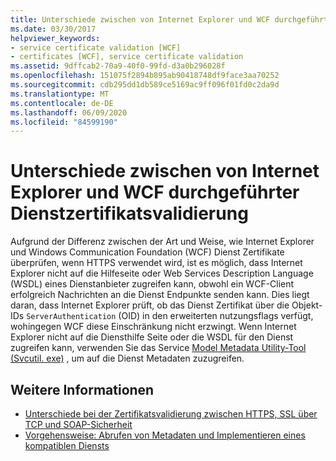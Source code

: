 ```yaml
---
title: Unterschiede zwischen von Internet Explorer und WCF durchgeführter Dienstzertifikatsvalidierung
ms.date: 03/30/2017
helpviewer_keywords:
- service certificate validation [WCF]
- certificates [WCF], service certificate validation
ms.assetid: 9dffcab2-70a9-40f0-99fd-d3a0b296028f
ms.openlocfilehash: 151075f2894b895ab90418748df9face3aa70252
ms.sourcegitcommit: cdb295dd1db589ce5169ac9ff096f01fd0c2da9d
ms.translationtype: MT
ms.contentlocale: de-DE
ms.lasthandoff: 06/09/2020
ms.locfileid: "84599190"
---
```

# <a name="differences-between-service-certificate-validation-done-by-internet-explorer-and-wcf"></a>Unterschiede zwischen von Internet Explorer und WCF durchgeführter Dienstzertifikatsvalidierung
Aufgrund der Differenz zwischen der Art und Weise, wie Internet Explorer und Windows Communication Foundation (WCF) Dienst Zertifikate überprüfen, wenn HTTPS verwendet wird, ist es möglich, dass Internet Explorer nicht auf die Hilfeseite oder Web Services Description Language (WSDL) eines Dienstanbieter zugreifen kann, obwohl ein WCF-Client erfolgreich Nachrichten an die Dienst Endpunkte senden kann. Dies liegt daran, dass Internet Explorer prüft, ob das Dienst Zertifikat über die Objekt-IDs `ServerAuthentication` (OID) in den erweiterten nutzungsflags verfügt, wohingegen WCF diese Einschränkung nicht erzwingt. Wenn Internet Explorer nicht auf die Diensthilfe Seite oder die WSDL für den Dienst zugreifen kann, verwenden Sie das Service [Model Metadata Utility-Tool (Svcutil. exe)](../servicemodel-metadata-utility-tool-svcutil-exe.md) , um auf die Dienst Metadaten zuzugreifen.  
  
## <a name="see-also"></a>Weitere Informationen

- [Unterschiede bei der Zertifikatsvalidierung zwischen HTTPS, SSL über TCP und SOAP-Sicherheit](cert-val-diff-https-ssl-over-tcp-and-soap.md)
- [Vorgehensweise: Abrufen von Metadaten und Implementieren eines kompatiblen Diensts](how-to-retrieve-metadata-and-implement-a-compliant-service.md)
